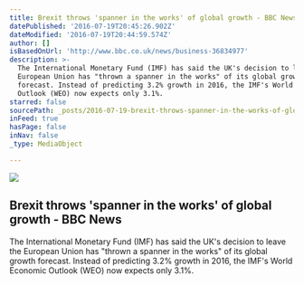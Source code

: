 ```yaml
---
title: Brexit throws 'spanner in the works' of global growth - BBC News
datePublished: '2016-07-19T20:45:26.902Z'
dateModified: '2016-07-19T20:44:59.574Z'
author: []
isBasedOnUrl: 'http://www.bbc.co.uk/news/business-36834977'
description: >-
  The International Monetary Fund (IMF) has said the UK's decision to leave the
  European Union has "thrown a spanner in the works" of its global growth
  forecast. Instead of predicting 3.2% growth in 2016, the IMF's World Economic
  Outlook (WEO) now expects only 3.1%.
starred: false
sourcePath: _posts/2016-07-19-brexit-throws-spanner-in-the-works-of-global-growth-bbc.md
inFeed: true
hasPage: false
inNav: false
_type: MediaObject

---
```

<article style=""><img src="https://imgflo.herokuapp.com/graph/vahj1ThiexotieMo/317cc6d124c3462c480cadd1b4a60d61/noop.jpg?input=http%3A%2F%2Fichef-1.bbci.co.uk%2Fnews%2F1024%2Fcpsprodpb%2F16EF8%2Fproduction%2F_90444939_gettyimages-455142914.jpg" /><h1>Brexit throws 'spanner in the works' of global growth - BBC News</h1><p>The International Monetary Fund (IMF) has said the UK's decision to leave the European Union has "thrown a spanner in the works" of its global growth forecast. Instead of predicting 3.2% growth in 2016, the IMF's World Economic Outlook (WEO) now expects only 3.1%.</p></article>